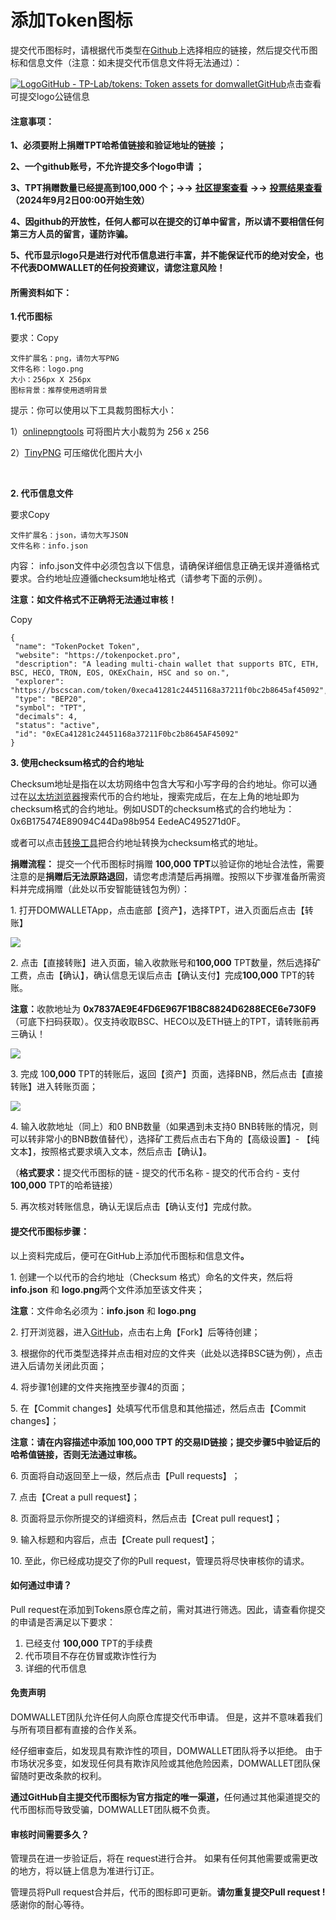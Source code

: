 # 添加Token图标

提交代币图标时，请根据代币类型在[Github](https://github.com/TP-Lab/tokens)上选择相应的链接，然后提交代币图标和信息文件（注意：如未提交代币信息文件将无法通过）：‌

[![Logo](https://github.com/fluidicon.png)GitHub - TP-Lab/tokens: Token assets for domwalletGitHub](https://github.com/TP-Lab/tokens)点击查看可提交logo公链信息

#### 注意事项： <a href="#zhu-yi-shi-xiang" id="zhu-yi-shi-xiang"></a>

**1、必须要附上捐赠TPT哈希值链接和验证地址的链接 ；**

**2、一个github账号，不允许提交多个logo申请 ；**

**3、TPT捐赠数量已经提高到100,000 个；→→** [**社区提案查看**](https://fans.tokenpocket.pro/t/topic/29433) **→→** [**投票结果查看** ](https://snapshot.org/#/itokenpocket.eth/proposal/0xf597a3bdcff66b1f755aad42f6d0696f582bd1b9bb802ea505800bbaa1270a84)**（2024年9月2日00:00开始生效）**

**4、因github的开放性，任何人都可以在提交的订单中留言，所以请不要相信任何第三方人员的留言，谨防诈骗。**

**5、代币显示logo只是进行对代币信息进行丰富，并不能保证代币的绝对安全，也不代表DOMWALLET的任何投资建议，请您注意风险！**

#### **所需资料如下：**&#x200C; <a href="#suo-xu-zi-liao-ru-xia" id="suo-xu-zi-liao-ru-xia"></a>

**1.代币图标**

要求：Copy

```
文件扩展名：png，请勿大写PNG
文件名称：logo.png
大小：256px X 256px
图标背景：推荐使用透明背景‌
```

提示：你可以使用以下工具裁剪图标大小：

1）[onlinepngtools](https://onlinepngtools.com/resize-png) 可将图片大小裁剪为 256 x 256‌

2）[TinyPNG](https://tinypng.com/) 可压缩优化图片大小

​‌

**2. 代币信息文件**

要求Copy

```
文件扩展名：json，请勿大写JSON
文件名称：info.json
```

内容： info.json文件中必须包含以下信息，请确保详细信息正确无误并遵循格式要求。合约地址应遵循checksum地址格式（请参考下面的示例）。

**注意：如文件格式不正确将无法通过审核！**

Copy

```
{
 "name": "TokenPocket Token",
 "website": "https://tokenpocket.pro",
 "description": "A leading multi-chain wallet that supports BTC, ETH, BSC, HECO, TRON, EOS, OKExChain, HSC and so on.",
 "explorer": "https://bscscan.com/token/0xeca41281c24451168a37211f0bc2b8645af45092",
 "type": "BEP20",
 "symbol": "TPT",
 "decimals": 4,
 "status": "active",
 "id": "0xECa41281c24451168a37211F0bc2b8645AF45092"
}
```

**3. 使用checksum格式的合约地址**

Checksum地址是指在以太坊网络中包含大写和小写字母的合约地址。你可以通过在[以太坊浏览器](https://cn.etherscan.com/)搜索代币的合约地址，搜索完成后，在左上角的地址即为checksum格式的合约地址。例如USDT的checksum格式的合约地址为： 0x6B175474E89094C44Da98b954 EedeAC495271d0F。

或者可以点击[转换工具](https://piyolab.github.io/sushiether/RunScrapboxCode/?web3=1.0.0-beta.33\&code=https://scrapbox.io/api/code/sushiether/web3.js_-_Ethereum_%E3%81%AE%E3%82%A2%E3%83%89%E3%83%AC%E3%82%B9%E3%82%92%E3%83%81%E3%82%A7%E3%83%83%E3%82%AF%E3%82%B5%E3%83%A0%E4%BB%98%E3%81%8D%E3%82%A2%E3%83%89%E3%83%AC%E3%82%B9%E3%81%AB%E5%A4%89%E6%8F%9B%E3%81%99%E3%82%8B/demo.js)把合约地址转换为checksum格式的地址。

**捐赠流程：** 提交一个代币图标时捐赠 **100,000 TPT**以验证你的地址合法性，需要注意的是**捐赠后无法原路退回**，请您考虑清楚后再捐赠。按照以下步骤准备所需资料并完成捐赠（此处以币安智能链钱包为例）：

1\. 打开DOMWALLETApp，点击底部【资产】，选择TPT，进入页面后点击【转账】

![](https://help.tokenpocket.pro/~gitbook/image?url=https%3A%2F%2F213089712-files.gitbook.io%2F%7E%2Ffiles%2Fv0%2Fb%2Fgitbook-x-prod.appspot.com%2Fo%2Fspaces%252FRjeSa1rqnubm9jQ67F9z%252Fuploads%252FnFaJ7yqeorREdhyTgWt4%252F01.png%3Falt%3Dmedia%26token%3D2a5e0976-dbd8-4060-8037-6b6214dc1099\&width=768\&dpr=4\&quality=100\&sign=104379e3\&sv=2)

2\. 点击【直接转账】进入页面，输入收款账号和**100,000** TPT数量，然后选择矿工费，点击【确认】，确认信息无误后点击【确认支付】完成**100,000** TPT的转账。‌

**注意：**&#x6536;款地址为 **0x7837AE9E4FD6E967F1B8C8824D6288ECE6e730F9** （可底下扫码获取）。仅支持收取BSC、HECO以及ETH链上的TPT，请转账前再三确认！

![](https://help.tokenpocket.pro/~gitbook/image?url=https%3A%2F%2F213089712-files.gitbook.io%2F%7E%2Ffiles%2Fv0%2Fb%2Fgitbook-x-prod.appspot.com%2Fo%2Fspaces%252FRjeSa1rqnubm9jQ67F9z%252Fuploads%252F0cRKEVAJEArgiVrP52mw%252F02.png%3Falt%3Dmedia%26token%3D8b5347b7-7d41-43c5-ba43-61aa39091be1\&width=768\&dpr=4\&quality=100\&sign=895f3723\&sv=2)

3\. 完成 10**0,000** TPT的转账后，返回【资产】页面，选择BNB，然后点击【直接转账】进入转账页面；‌

![](https://help.tokenpocket.pro/~gitbook/image?url=https%3A%2F%2F213089712-files.gitbook.io%2F%7E%2Ffiles%2Fv0%2Fb%2Fgitbook-x-prod.appspot.com%2Fo%2Fspaces%252FRjeSa1rqnubm9jQ67F9z%252Fuploads%252Fr7oXf7UCC3sd4b7HOWFl%252F2%2520%281%29.png%3Falt%3Dmedia%26token%3Dddead322-cd3c-4892-9ade-9ab91c54d62a\&width=768\&dpr=4\&quality=100\&sign=49cdb283\&sv=2)

4\. 输入收款地址（同上）和0 BNB数量（如果遇到未支持0 BNB转账的情况，则可以转非常小的BNB数值替代），选择矿工费后点击右下角的【高级设置】- 【纯文本】，按照格式要求填入文本，然后点击【确认】。‌

（**格式要求：**&#x63D0;交代币图标的链 - 提交的代币名称 - 提交的代币合约 - 支付 **100,000** TPT的哈希链接） ‌

5\. 再次核对转账信息，确认无误后点击【确认支付】完成付款。

#### **提交代币图标步骤：** <a href="#ti-jiao-dai-bi-tu-biao-bu-zhou" id="ti-jiao-dai-bi-tu-biao-bu-zhou"></a>

以上资料完成后，便可在GitHub上添加代币图标和信息文&#x4EF6;**。**

1\. 创建一个以代币的合约地址（Checksum 格式）命名的文件夹，然后将**info.json** 和 **logo.png**两个文件添加至该文件夹；‌

**注意**：文件命名必须为：**info.json** 和 **logo.png**

2\. 打开浏览器，进入[GitHub](https://github.com/TP-Lab/tokens)，点击右上角【Fork】后等待创建；

3\. 根据你的代币类型选择并点击相对应的文件夹（此处以选择BSC链为例），点击进入后请勿关闭此页面；‌

4\. 将步骤1创建的文件夹拖拽至步骤4的页面；‌

5\. 在【Commit changes】处填写代币信息和其他描述，然后点击【Commit changes】；‌

**注意：请在内容描述中添加 100,000 TPT 的交易ID链接；提交步骤5中验证后的哈希值链接，否则无法通过审核。**

6\. 页面将自动返回至上一级，然后点击【Pull requests】‌；

7\. 点击【Creat a pull request】；‌

8\. 页面将显示你所提交的详细资料，然后点击【Creat pull request】；‌

9\. 输入标题和内容后，点击【Create pull request】；‌

10\. 至此，你已经成功提交了你的Pull request，管理员将尽快审核你的请求。‌

#### **如何通过申请？**&#x200C; <a href="#ru-he-tong-guo-shen-qing" id="ru-he-tong-guo-shen-qing"></a>

Pull request在添加到Tokens原仓库之前，需对其进行筛选。因此，请查看你提交的申请是否满足以下要求：‌

1. 已经支付 **100,000** TPT的手续费
2. 代币项目不存在仿冒或欺诈性行为
3. 详细的代币信息

#### **免责声明**‌ <a href="#mian-ze-sheng-ming" id="mian-ze-sheng-ming"></a>

DOMWALLET团队允许任何人向原仓库提交代币申请。 但是，这并不意味着我们与所有项目都有直接的合作关系。‌

经仔细审查后，如发现具有欺诈性的项目，DOMWALLET团队将予以拒绝。 由于市场状况多变，如发现任何具有欺诈风险或其他危险因素，DOMWALLET团队保留随时更改条款的权利。

**通过GitHub自主提交代币图标为官方指定的唯一渠道，**&#x4EFB;何通过其他渠道提交的代币图标而导致受骗，DOMWALLET团队概不负责。‌

#### **审核时间需要多久？**&#x200C; <a href="#shen-he-shi-jian-xu-yao-duo-jiu" id="shen-he-shi-jian-xu-yao-duo-jiu"></a>

管理员在进一步验证后，将在 request进行合并。 如果有任何其他需要或需更改的地方，将以链上信息为准进行订正。‌

管理员将Pull request合并后，代币的图标即可更新。**请勿重复提交Pull request !** 感谢你的耐心等待。
